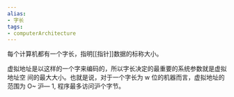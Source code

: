 ```yaml
---
alias:
- 字长
tags:
- computerArchitecture 
---
```


每个计算机都有一个字长，指明[[指针]]数据的标称大小。
 
虚拟地址是以这样的一个字来编码的，所以字长决定的最重要的系统参数就是虚拟地址空 间的最大大小。也就是说，对于一个字长为 w 位的机器而言，虚拟地址的范围为 O~ 沪— 1, 程序最多访问沪个字节。


